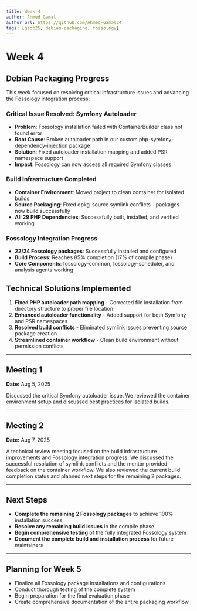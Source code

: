 ```yaml
---
title: Week 4
author: Ahmed Gamal
author_url: https://github.com/Ahmed-Gamal24
tags: [gsoc25, debian-packaging, fossology]
---
```

<!--
SPDX-License-Identifier: CC-BY-SA-4.0

SPDX-FileCopyrightText: 2025 Ahmed Gamal <ahmed.gamal9541@gmail.com>
-->

# Week 4

## Debian Packaging Progress

This week focused on resolving critical infrastructure issues and advancing the Fossology integration process:

### **Critical Issue Resolved: Symfony Autoloader**

- **Problem**: Fossology installation failed with ContainerBuilder class not found error
- **Root Cause**: Broken autoloader path in our custom php-symfony-dependency-injection package
- **Solution**: Fixed autoloader installation mapping and added PSR namespace support
- **Impact**: Fossology can now access all required Symfony classes

### **Build Infrastructure Completed**

- **Container Environment**: Moved project to clean container for isolated builds
- **Source Packaging**: Fixed dpkg-source symlink conflicts - packages now build successfully
- **All 29 PHP Dependencies**: Successfully built, installed, and verified working

### **Fossology Integration Progress**

- **22/24 Fossology packages**: Successfully installed and configured
- **Build Process**: Reaches 85% completion (17% of compile phase)
- **Core Components**: fossology-common, fossology-scheduler, and analysis agents working

## Technical Solutions Implemented

1. **Fixed PHP autoloader path mapping** - Corrected file installation from directory structure to proper file location
2. **Enhanced autoloader functionality** - Added support for both Symfony and PSR namespaces
3. **Resolved build conflicts** - Eliminated symlink issues preventing source package creation
4. **Streamlined container workflow** - Clean build environment without permission conflicts

---

## Meeting 1

**Date:** Aug 5, 2025

Discussed the critical Symfony autoloader issue. We reviewed the container environment setup and discussed best practices for isolated builds.

---

## Meeting 2

**Date:** Aug 7, 2025

A technical review meeting focused on the build infrastructure improvements and Fossology integration progress. We discussed the successful resolution of symlink conflicts and the mentor provided feedback on the container workflow. We also reviewed the current build completion status and planned next steps for the remaining 2 packages.

---

## Next Steps

- **Complete the remaining 2 Fossology packages** to achieve 100% installation success
- **Resolve any remaining build issues** in the compile phase
- **Begin comprehensive testing** of the fully integrated Fossology system
- **Document the complete build and installation process** for future maintainers

---

## Planning for Week 5

- Finalize all Fossology package installations and configurations
- Conduct thorough testing of the complete system
- Begin preparation for the final evaluation phase
- Create comprehensive documentation of the entire packaging workflow 